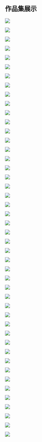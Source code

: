 ## 作品集展示



![](https://github.com/Wennonah/Wennonah.github.io/tree/master/images/1.jpg)

![](.\images\2.jpg)

![](.\images\3.jpg)

![](.\images\4.jpg)

![](.\images\5.jpg)

![](.\images\6.jpg)

![](.\images\7.jpg)

![](.\images\8.jpg)

![](.\images\9.jpg)

![](.\images\10.jpg)

![](.\images\11.jpg)

![](.\images\12.jpg)

![](.\images\13.jpg)

![](.\images\14.jpg)

![](.\images\15.jpg)

![](.\images\16.jpg)

![](.\images\17.jpg)

![](.\images\18.jpg)

![](.\images\19.jpg)

![](.\images\20.jpg)

![](.\images\21.jpg)

![](.\images\22.jpg)

![](.\images\23.jpg)

![](.\images\24.jpg)

![](.\images\25.jpg)

![](.\images\26.jpg)

![](.\images\27.jpg)

![](.\images\28.jpg)

![](.\images\29.jpg)

![](.\images\30.jpg)

![](.\images\31.jpg)

![](.\images\32.jpg)

![](.\images\33.jpg)

![](.\images\34.jpg)

![](.\images\35.jpg)

![](.\images\36.jpg)

![](.\images\37.jpg)

![](.\images\38.jpg)

![](.\images\39.jpg)

![](.\images\40.jpg)

![](.\images\41.jpg)

![](.\images\42.jpg)

![](.\images\43.jpg)

![](.\images\44.jpg)

![](.\images\45.jpg)

![](.\images\46.jpg)
